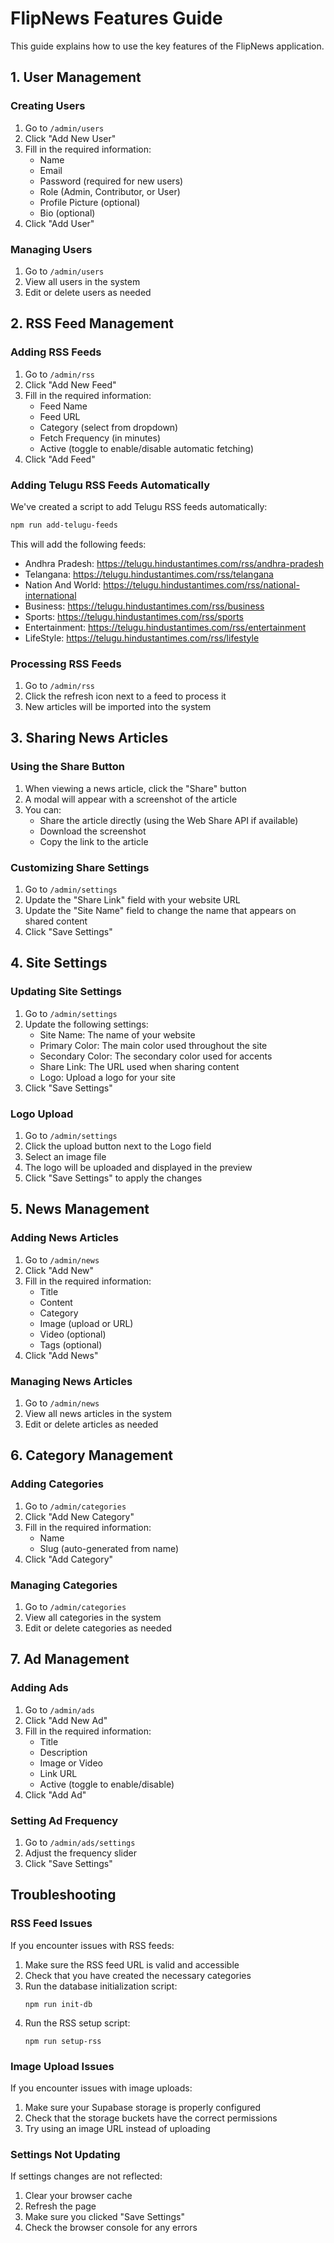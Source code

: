 # FlipNews Features Guide

This guide explains how to use the key features of the FlipNews application.

## 1. User Management

### Creating Users

1. Go to `/admin/users`
2. Click "Add New User"
3. Fill in the required information:
   - Name
   - Email
   - Password (required for new users)
   - Role (Admin, Contributor, or User)
   - Profile Picture (optional)
   - Bio (optional)
4. Click "Add User"

### Managing Users

1. Go to `/admin/users`
2. View all users in the system
3. Edit or delete users as needed

## 2. RSS Feed Management

### Adding RSS Feeds

1. Go to `/admin/rss`
2. Click "Add New Feed"
3. Fill in the required information:
   - Feed Name
   - Feed URL
   - Category (select from dropdown)
   - Fetch Frequency (in minutes)
   - Active (toggle to enable/disable automatic fetching)
4. Click "Add Feed"

### Adding Telugu RSS Feeds Automatically

We've created a script to add Telugu RSS feeds automatically:

```bash
npm run add-telugu-feeds
```

This will add the following feeds:
- Andhra Pradesh: https://telugu.hindustantimes.com/rss/andhra-pradesh
- Telangana: https://telugu.hindustantimes.com/rss/telangana
- Nation And World: https://telugu.hindustantimes.com/rss/national-international
- Business: https://telugu.hindustantimes.com/rss/business
- Sports: https://telugu.hindustantimes.com/rss/sports
- Entertainment: https://telugu.hindustantimes.com/rss/entertainment
- LifeStyle: https://telugu.hindustantimes.com/rss/lifestyle

### Processing RSS Feeds

1. Go to `/admin/rss`
2. Click the refresh icon next to a feed to process it
3. New articles will be imported into the system

## 3. Sharing News Articles

### Using the Share Button

1. When viewing a news article, click the "Share" button
2. A modal will appear with a screenshot of the article
3. You can:
   - Share the article directly (using the Web Share API if available)
   - Download the screenshot
   - Copy the link to the article

### Customizing Share Settings

1. Go to `/admin/settings`
2. Update the "Share Link" field with your website URL
3. Update the "Site Name" field to change the name that appears on shared content
4. Click "Save Settings"

## 4. Site Settings

### Updating Site Settings

1. Go to `/admin/settings`
2. Update the following settings:
   - Site Name: The name of your website
   - Primary Color: The main color used throughout the site
   - Secondary Color: The secondary color used for accents
   - Share Link: The URL used when sharing content
   - Logo: Upload a logo for your site
3. Click "Save Settings"

### Logo Upload

1. Go to `/admin/settings`
2. Click the upload button next to the Logo field
3. Select an image file
4. The logo will be uploaded and displayed in the preview
5. Click "Save Settings" to apply the changes

## 5. News Management

### Adding News Articles

1. Go to `/admin/news`
2. Click "Add New"
3. Fill in the required information:
   - Title
   - Content
   - Category
   - Image (upload or URL)
   - Video (optional)
   - Tags (optional)
4. Click "Add News"

### Managing News Articles

1. Go to `/admin/news`
2. View all news articles in the system
3. Edit or delete articles as needed

## 6. Category Management

### Adding Categories

1. Go to `/admin/categories`
2. Click "Add New Category"
3. Fill in the required information:
   - Name
   - Slug (auto-generated from name)
4. Click "Add Category"

### Managing Categories

1. Go to `/admin/categories`
2. View all categories in the system
3. Edit or delete categories as needed

## 7. Ad Management

### Adding Ads

1. Go to `/admin/ads`
2. Click "Add New Ad"
3. Fill in the required information:
   - Title
   - Description
   - Image or Video
   - Link URL
   - Active (toggle to enable/disable)
4. Click "Add Ad"

### Setting Ad Frequency

1. Go to `/admin/ads/settings`
2. Adjust the frequency slider
3. Click "Save Settings"

## Troubleshooting

### RSS Feed Issues

If you encounter issues with RSS feeds:

1. Make sure the RSS feed URL is valid and accessible
2. Check that you have created the necessary categories
3. Run the database initialization script:
   ```
   npm run init-db
   ```
4. Run the RSS setup script:
   ```
   npm run setup-rss
   ```

### Image Upload Issues

If you encounter issues with image uploads:

1. Make sure your Supabase storage is properly configured
2. Check that the storage buckets have the correct permissions
3. Try using an image URL instead of uploading

### Settings Not Updating

If settings changes are not reflected:

1. Clear your browser cache
2. Refresh the page
3. Make sure you clicked "Save Settings"
4. Check the browser console for any errors
